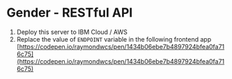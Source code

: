 # Gender - RESTful API
1. Deploy this server to IBM Cloud / AWS
2. Replace the value of `ENDPOINT` variable in the following frontend app
[https://codepen.io/raymondwcs/pen/1434b06ebe7b4897924bfea0fa716c75](https://codepen.io/raymondwcs/pen/1434b06ebe7b4897924bfea0fa716c75)